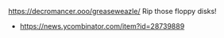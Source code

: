 https://decromancer.ooo/greaseweazle/ Rip those floppy disks!
* https://news.ycombinator.com/item?id=28739889